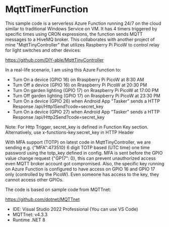 # MqttTimerFunction
 
This sample code is a serverless Azure Function running 24/7 on the cloud similar to traditional Windows Service on VM. It has 4 timers triggered by specific times using CRON expressions, the function sends MQTT messages to a HiveMQ broker. This collaborates with another project of mine "MqttTinyController" that utilizes Raspberry Pi PicoW to control relay for light switches and other devices:

https://github.com/DIY-able/MqttTinyController  

In a real-life scenario, I am using this Azure Function to:

- Turn On a device (GPIO 16) on Rraspberry Pi PicoW at 8:30 AM
- Turn Off a device (GPIO 16) on Rraspberry Pi PicoW at 20:30 PM
- Turn On garden lighting (GPIO 17) on Rraspberry Pi PicoW at 17:00 PM
- Turn Off garden lighting (GPIO 17) on Rraspberry Pi PicoW at 23:30 PM
- Turn On a device (GPIO 26) when Android App "Tasker" sends a HTTP Response /api/Http1Send?code=secret_key 
- Turn On a device (GPIO 27) when Android App "Tasker" sends a HTTP Response /api/Http2Send?code=secret_key
  
Note: For Http Trigger, secret_key is defined in Function Key section. Alternatively, use x-functions-key:secret_key in HTTP Header

With MFA support (TOTP) on latest code in MqttTinyController, we are sending e.g. {"MFA":473510} 6 digit TOTP based (UTC time) one time password using the totp_key defined in config. MFA is sent before the GPIO value change request {"GP17": 0}, this can prevent unauthorized access even MQTT broker account got compromised. Also, the specific key running on Azure Function is configured to have access on GPIO 16 and GPIO 17 only (controlled by the PicoW). Even someone has access to the key, they cannot access other GPIOs. 


The code is based on sample code from MQTTnet:

https://github.com/dotnet/MQTTnet

- IDE:  Visual Studio 2022 Professional (You can use VS Code)
- MQTTnet: v4.3.3
- Runtime .NET 8

